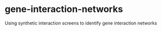 # gene-interaction-networks
Using synthetic interaction screens to identify gene interaction networks
